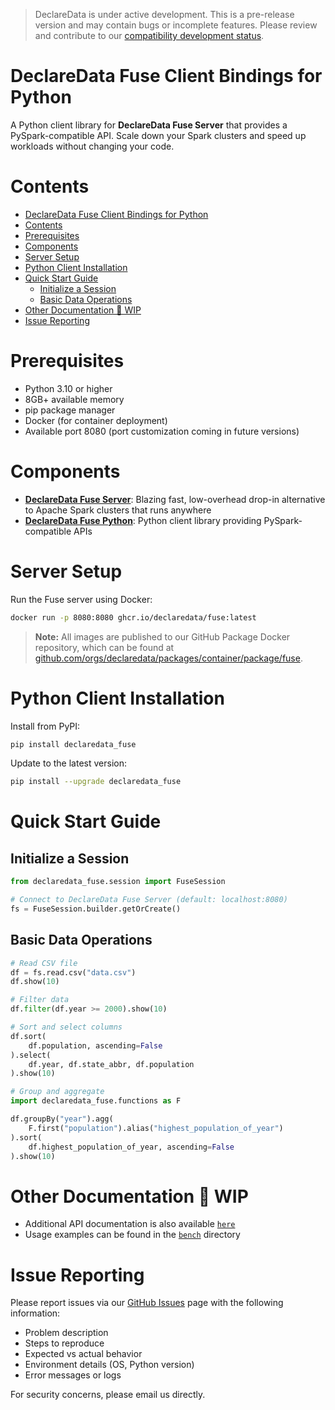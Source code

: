 > DeclareData is under active development. This is a pre-release version and may contain bugs or incomplete features. Please review and contribute to our [compatibility development status](https://github.com/declaredata/fuse_python/issues/6).

# DeclareData Fuse Client Bindings for Python

A Python client library for **DeclareData Fuse Server** that provides a PySpark-compatible API. Scale down your Spark clusters and speed up workloads without changing your code.

# Contents

- [DeclareData Fuse Client Bindings for Python](#declaredata-fuse-client-bindings-for-python)
- [Contents](#contents)
- [Prerequisites](#prerequisites)
- [Components](#components)
- [Server Setup](#server-setup)
- [Python Client Installation](#python-client-installation)
- [Quick Start Guide](#quick-start-guide)
  - [Initialize a Session](#initialize-a-session)
  - [Basic Data Operations](#basic-data-operations)
- [Other Documentation 🚧 WIP](#other-documentation--wip)
- [Issue Reporting](#issue-reporting)

# Prerequisites

* Python 3.10 or higher
* 8GB+ available memory
* pip package manager
* Docker (for container deployment)
* Available port 8080 (port customization coming in future versions)

# Components

* [**DeclareData Fuse Server**](#server-setup): Blazing fast, low-overhead drop-in alternative to Apache Spark clusters that runs anywhere
* [**DeclareData Fuse Python**](#python-client-installation): Python client library providing PySpark-compatible APIs

# Server Setup

Run the Fuse server using Docker:

```bash
docker run -p 8080:8080 ghcr.io/declaredata/fuse:latest
```

> **Note:** All images are published to our GitHub Package Docker repository, which can be found at [github.com/orgs/declaredata/packages/container/package/fuse](https://github.com/orgs/declaredata/packages/container/package/fuse).

<!--
### Method 2: Direct Binary Download

```bash
# Download the DeclareData Fuse Server
curl -o ./fuse_server -L https://declaredata-test.sfo3.cdn.digitaloceanspaces.com/fuse-server
chmod +x ./fuse_server

# Run the DeclareData Fuse Server
RUST_LOG=info ./fuse_server
```

### Method 3: Experimental One-Line Install (MacOS/Linux)

```bash
curl -LsSf https://declaredata.com/fuse/install.sh | sh
```

This script downloads the Docker image and installs the DeclareData Fuse Python client library automatically.
-->

# Python Client Installation

Install from PyPI:

```bash
pip install declaredata_fuse
```

Update to the latest version:

```bash
pip install --upgrade declaredata_fuse
```

# Quick Start Guide

## Initialize a Session

```python
from declaredata_fuse.session import FuseSession

# Connect to DeclareData Fuse Server (default: localhost:8080)
fs = FuseSession.builder.getOrCreate()
```

## Basic Data Operations

```python
# Read CSV file
df = fs.read.csv("data.csv")
df.show(10)

# Filter data
df.filter(df.year >= 2000).show(10)

# Sort and select columns
df.sort(
    df.population, ascending=False
).select(
    df.year, df.state_abbr, df.population
).show(10)

# Group and aggregate
import declaredata_fuse.functions as F

df.groupBy("year").agg(
    F.first("population").alias("highest_population_of_year")
).sort(
    df.highest_population_of_year, ascending=False
).show(10)
```

# Other Documentation 🚧 WIP

* Additional API documentation is also available [`here`](https://docs.declaredata.com)
* Usage examples can be found in the [`bench`](./bench/) directory

# Issue Reporting

Please report issues via our [GitHub Issues](https://github.com/declaredata/fuse_python/issues) page with the following information:

* Problem description
* Steps to reproduce
* Expected vs actual behavior
* Environment details (OS, Python version)
* Error messages or logs

For security concerns, please email us directly.
